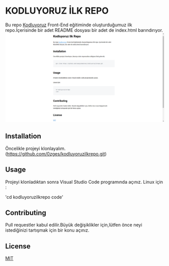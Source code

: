 # KODLUYORUZ İLK REPO
Bu repo [Kodluyoruz](https://www.kodluyoruz.org/)    Front-End eğitiminde oluşturduğumuz ilk repo.İçerisinde bir adet README dosyası bir adet de index.html barındırıyor.
![](https://raw.githubusercontent.com/Kodluyoruz/taskforce/main/git/odev1/figures/markdown.png)

## Installation
Öncelikle projeyi klonlayalım.(https://github.com/0zges/kodluyoruzilkrepo.git)

## Usage
Projeyi klonladıktan sonra Visual Studio Code programında açınız.
Linux için :

 'cd kodluyoruzilkrepo
code'

## Contributing

Pull requestler kabul edilir.Büyük değişiklikler için,lütfen önce neyi istediğinizi tartışmak için bir konu açınız.

## License
[MIT](https://choosealicense.com/licenses/mit/)



